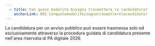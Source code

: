 ```yaml
---
  - title: Con quale modalità bisogna trasmettere la candidatura?
    anchorLink: 002_Conqualemodalitbisognatrasmetterelacandidatur
---
```


La candidatura per un avviso pubblico può essere trasmessa solo ed esclusivamente attraverso la procedura guidata di candidatura presente nell'area riservata di PA digitale 2026.